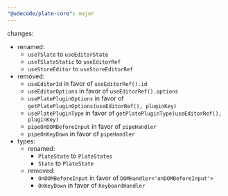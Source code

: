 ```yaml
---
"@udecode/plate-core": major
---
```


changes:
- renamed:
  - `useTSlate` to `useEditorState`
  - `useTSlateStatic` to `useEditorRef`
  - `useStoreEditor` to `useStoreEditorRef`
- removed:
  - `useEditorId` in favor of `useEditorRef().id`
  - `useEditorOptions` in favor of `useEditorRef().options`
  - `usePlatePluginOptions` in favor of `getPlatePluginOptions(useEditorRef(), pluginKey)`
  - `usePlatePluginType` in favor of `getPlatePluginType(useEditorRef(), pluginKey)`
  - `pipeOnDOMBeforeInput` in favor of `pipeHandler`
  - `pipeOnKeyDown` in favor of `pipeHandler`
- types:
  - renamed:
    - `PlateState` to `PlateStates`
    - `State` to `PlateState`
  - removed:
    - `OnDOMBeforeInput` in favor of `DOMHandler<'onDOMBeforeInput'>`
    - `OnKeyDown` in favor of `KeyboardHandler`
